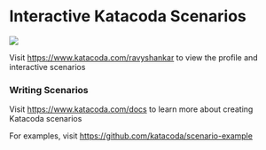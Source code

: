 # Interactive Katacoda Scenarios

[![](http://shields.katacoda.com/katacoda/ravyshankar/count.svg)](https://www.katacoda.com/ravyshankar "Get your profile on Katacoda.com")

Visit https://www.katacoda.com/ravyshankar to view the profile and interactive scenarios

### Writing Scenarios
Visit https://www.katacoda.com/docs to learn more about creating Katacoda scenarios

For examples, visit https://github.com/katacoda/scenario-example
